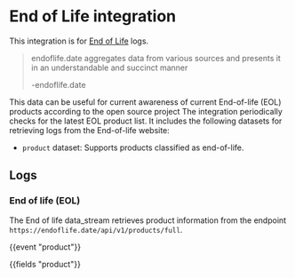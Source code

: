 # End of Life integration

This integration is for [End of Life](https://endoflife.date/) logs. 

>endoflife.date aggregates data from various sources and presents it in an understandable and succinct manner 
>
>-endoflife.date

This data can be useful for current awareness of current End-of-life (EOL) products according to the open source project The integration periodically checks for the latest EOL product list. It includes the following datasets for retrieving logs from the End-of-life website:

- `product` dataset: Supports products classified as end-of-life.

## Logs

### End of life (EOL)

The End of life data_stream retrieves product information from the endpoint `https://endoflife.date/api/v1/products/full`.

{{event "product"}}

{{fields "product"}}